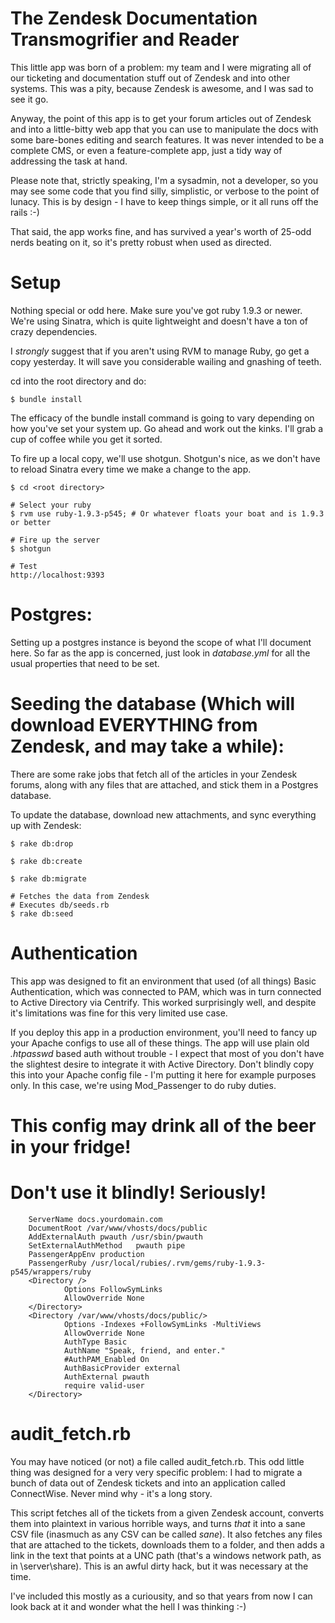 # The Zendesk Documentation Transmogrifier and Reader

This little app was born of a problem:  my team and I were migrating all of our ticketing and documentation stuff out of Zendesk and into other systems.  This was a pity, because Zendesk is awesome, and I was sad to see it go.

Anyway, the point of this app is to get your forum articles out of Zendesk and into a little-bitty web app that you can use to manipulate the docs with some bare-bones editing and search features.  It was never intended to be a complete CMS, or even a feature-complete app, just a tidy way of addressing the task at hand.

Please note that, strictly speaking, I'm a sysadmin, not a developer, so you may see some code that you find silly, simplistic, or verbose to the point of lunacy.  This is by design - I have to keep things simple, or it all runs off the rails :-)

That said, the app works fine, and has survived a year's worth of 25-odd nerds beating on it, so it's pretty robust when used as directed.
  
# Setup

Nothing special or odd here.  Make sure you've got ruby 1.9.3 or newer.  We're using Sinatra, which is quite lightweight and doesn't have a ton of crazy dependencies.

I *strongly* suggest that if you aren't using RVM to manage Ruby, go get a copy yesterday.  It will save you considerable wailing and gnashing of teeth.

cd into the root directory and do:

	$ bundle install

The efficacy of the bundle install command is going to vary depending on how you've set your system up.  Go ahead and work out the kinks.  I'll grab a cup of coffee while you get it sorted.

To fire up a local copy, we'll use shotgun.  Shotgun's nice, as we don't have to reload Sinatra every time we make a change to the app.

	$ cd <root directory>

	# Select your ruby
	$ rvm use ruby-1.9.3-p545; # Or whatever floats your boat and is 1.9.3 or better

	# Fire up the server
	$ shotgun

	# Test
	http://localhost:9393

# Postgres:
Setting up a postgres instance is beyond the scope of what I'll document here.  So far as the app is concerned, just look in *database.yml* for all the usual properties that need to be set.


# Seeding the database (Which will download EVERYTHING from Zendesk, and may take a while):

There are some rake jobs that fetch all of the articles in your Zendesk forums, along with any files that are attached, and stick them in a Postgres database.

To update the database, download new attachments, and sync everything up with Zendesk:

	$ rake db:drop

	$ rake db:create

	$ rake db:migrate

	# Fetches the data from Zendesk
	# Executes db/seeds.rb
	$ rake db:seed

# Authentication
This app was designed to fit an environment that used (of all things)  Basic Authentication, which was connected to PAM, which was in turn connected to Active Directory via Centrify.  This worked surprisingly well, and despite it's limitations was fine for this very limited use case.

If you deploy this app in a production environment, you'll need to fancy up your Apache configs to use all of these things.  The app will use plain old *.htpasswd* based auth without trouble - I expect that most of you don't have the slightest desire to integrate it with Active Directory.  Don't blindly copy this into your Apache config file - I'm putting it here for example purposes only.  In this case, we're using Mod_Passenger to do ruby duties.  

# This config may drink all of the beer in your fridge!
# Don't use it blindly!  Seriously!
        ServerName docs.yourdomain.com
        DocumentRoot /var/www/vhosts/docs/public
        AddExternalAuth pwauth /usr/sbin/pwauth
        SetExternalAuthMethod   pwauth pipe
        PassengerAppEnv production
        PassengerRuby /usr/local/rubies/.rvm/gems/ruby-1.9.3-p545/wrappers/ruby
        <Directory />
                Options FollowSymLinks
                AllowOverride None
        </Directory>
        <Directory /var/www/vhosts/docs/public/>
                Options -Indexes +FollowSymLinks -MultiViews
                AllowOverride None
                AuthType Basic
                AuthName "Speak, friend, and enter."
                #AuthPAM_Enabled On
                AuthBasicProvider external
                AuthExternal pwauth
                require valid-user
        </Directory>

# audit_fetch.rb

You may have noticed (or not) a file called audit_fetch.rb.  This odd little thing was designed for a very very specific problem:  I had to migrate a bunch of data out of Zendesk tickets and into an application called ConnectWise.  Never mind why - it's a long story.  

This script fetches all of the tickets from a given Zendesk account, converts them into plaintext in various horrible ways, and turns *that* it into a sane CSV file (inasmuch as any CSV can be called *sane*).  It also fetches any files that are attached to the tickets, downloads them to a folder, and then adds a link in the text that points at a UNC path (that's a windows network path, as in \\server\share).  This is an awful dirty hack, but it was necessary at the time.  

I've included this mostly as a curiousity, and so that years from now I can look back at it and wonder what the hell I was thinking :-)
